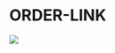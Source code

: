 # ORDER-LINK

![](https://media.discordapp.net/attachments/429783640361140225/1183767169067122708/image.png?ex=65898816&is=65771316&hm=adda040e5de7613220f78f1267b1ad54e5bb1ff6c2758f59efb836cca150f74a&=&format=webp&quality=lossless&width=1138&height=623)

